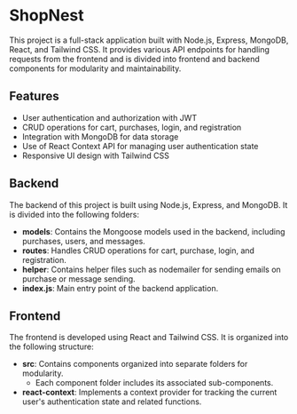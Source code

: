 # ShopNest

 This project is a full-stack application built with Node.js, Express, MongoDB, React, and Tailwind CSS. It provides various API endpoints for handling requests from the frontend and is divided into frontend and backend components for modularity and maintainability.

## Features

- User authentication and authorization with JWT
- CRUD operations for cart, purchases, login, and registration
- Integration with MongoDB for data storage
- Use of React Context API for managing user authentication state
- Responsive UI design with Tailwind CSS

## Backend

The backend of this project is built using Node.js, Express, and MongoDB. It is divided into the following folders:

- **models**: Contains the Mongoose models used in the backend, including purchases, users, and messages.
- **routes**: Handles CRUD operations for cart, purchase, login, and registration.
- **helper**: Contains helper files such as nodemailer for sending emails on purchase or message sending.
- **index.js**: Main entry point of the backend application.

## Frontend

The frontend is developed using React and Tailwind CSS. It is organized into the following structure:

- **src**: Contains components organized into separate folders for modularity.
  - Each component folder includes its associated sub-components.
- **react-context**: Implements a context provider for tracking the current user's authentication state and related functions.


